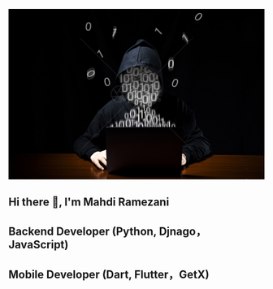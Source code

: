 ![alt README header](https://raw.githubusercontent.com/dahhd/dahhd/master/assert/my_header_.png)

## Hi there 👋, l'm Mahdi Ramezani
## Backend Developer (Python, Djnago，JavaScript)
## Mobile Developer (Dart, Flutter，GetX)

